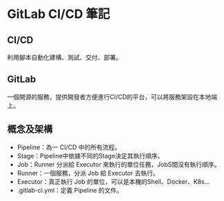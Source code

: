 # GitLab CI/CD 筆記
## CI/CD
利用腳本自動化建構、測試、交付、部署。
## GitLab
一個開源的服務，提供開發者方便進行CI/CD的平台，可以將服務架設在本地端上。
## 概念及架構
* Pipeline：為一 CI/CD 中的所有流程。
* Stage：Pipeline中依據不同的Stage決定其執行順序。
* Job：Runner 分派給 Executor 來執行的單位任務，JobS間沒有執行順序。
* Runner：一個服務，分派 Job 給 Executor 去執行。
* Executor：真正執行 Job 的單位，可以是本機的Shell、Docker、K8s...
* .gitlab-ci.yml：定義 Pipeline 的文件。
